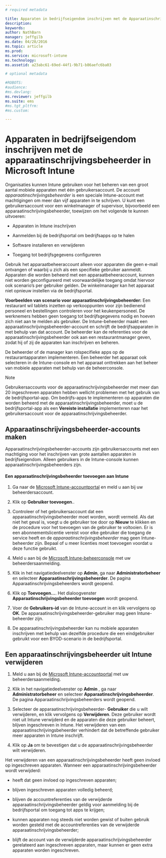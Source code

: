 ```yaml
---
# required metadata

title: Apparaten in bedrijfseigendom inschrijven met de Apparaatinschrijvingsbeheerder in Microsoft Intune
description:
keywords:
author: NathBarn
manager: jeffgilb
ms.date: 04/28/2016
ms.topic: article
ms.prod:
ms.service: microsoft-intune
ms.technology:
ms.assetid: a23abc61-69ed-44f1-9b71-b86aefc6ba03

# optional metadata

#ROBOTS:
#audience:
#ms.devlang:
ms.reviewer: jeffgilb
ms.suite: ems
#ms.tgt_pltfrm:
#ms.custom:

---
```


# Apparaten in bedrijfseigendom inschrijven met de apparaatinschrijvingsbeheerder in Microsoft Intune
Organisaties kunnen Intune gebruiken voor het beheren van een groot aantal mobiele apparaten met één gebruikersaccount. De account *apparaatinschrijvingsbeheerder* is een speciale Intune-account met machtigingen om meer dan vijf apparaten in te schrijven. U kunt een gebruikersaccount voor een winkelmanager of supervisor, bijvoorbeeld een apparaatinschrijvingsbeheerder, toewijzen om het volgende te kunnen uitvoeren:

-   Apparaten in Intune inschrijven

-   Aanmelden bij de bedrijfsportal om bedrijfsapps op te halen

-   Software installeren en verwijderen

-   Toegang tot bedrijfsgegevens configureren

Gebruik het apparaatbeheeraccount alleen voor apparaten die geen e-mail ontvangen of waarbij u zich als een specifieke gebruiker aanmeldt. Apparaten die worden beheerd met een apparaatbeheeraccount, kunnen niet worden geconfigureerd met voorwaardelijke toegang omdat hiervoor ook scenario’s per gebruiker gelden. De winkelmanager kan het apparaat niet opnieuw instellen via de bedrijfsportal.

**Voorbeelden van scenario voor apparaatinschrijvingsbeheerder:**
Een restaurant wil tablets inzetten op verkooppunten voor zijn bedienend personeel en bestellingen controleren voor het keukenpersoneel. De werknemers hebben geen toegang tot bedrijfsgegevens nodig en hoeven zich niet aan te melden als gebruiker. De Intune-beheerder maakt een apparaatinschrijvingsbeheerder-account en schrijft de bedrijfsapparaten in met behulp van dat account. De beheerder kan de referenties voor de apparaatinschrijvingsbeheerder ook aan een restaurantmanager geven, zodat hij of zij de apparaten kan inschrijven en beheren.

De beheerder of de manager kan rolspecifieke apps op de restaurantapparaten implementeren. Een beheerder het apparaat ook selecteren in de Intune-console en het apparaat onttrekken aan het beheer van mobiele apparaten met behulp van de beheerconsole.

> [!NOTE]
> Gebruikersaccounts voor de apparaatinschrijvingsbeheerder met meer dan 20 ingeschreven apparaten hebben wellicht problemen met het gebruik van de bedrijfsportal-app. Om bedrijfs-apps te implementeren op apparaten die worden beheerd met de apparaatinschrijvingsbeheerder, moet u de bedrijfsportal-app als een **Vereiste installatie** implementeren naar het gebruikersaccount voor de apparaatinschrijvingsbeheerder.

## Apparaatinschrijvingsbeheerder-accounts maken
Apparaatinschrijvingsbeheerder-accounts zijn gebruikersaccounts met een machtiging voor het inschrijven van grote aantallen apparaten in bedrijfseigendom. Alleen gebruikers in de Intune-console kunnen apparaatinschrijvingsbeheerders zijn.

#### Een apparaatinschrijvingsbeheerder toevoegen aan Intune

1.  Ga naar de [Microsoft Intune-accountportal](http://go.microsoft.com/fwlink/?LinkId=698854) en meld u aan bij uw beheerdersaccount.

2.  Klik op **Gebruiker toevoegen**..

3.  Controleer of het gebruikersaccount dat een apparaatinschrijvingsbeheerder moet worden, wordt vermeld. Als dat niet het geval is, voegt u de gebruiker toe door op **Nieuw** te klikken en de procedure voor het toevoegen van de gebruiker te voltooien. Er is een abonnementslicentie vereist voor elke gebruiker die toegang de service heeft en de *apparaatinschrijvingsbeheerder* mag geen Intune-beheerder zijn. Bepaal of u meer licenties moet toevoegen voordat u deze functie gebruikt.

4.  Meld u aan bij de [Microsoft Intune-beheerconsole](http://manage.microsoft.com) met uw beheerdersaanmelding.

5.  Klik in het navigatiedeelvenster op **Admin**, ga naar **Administratorbeheer** en selecteer **Apparaatinschrijvingsbeheerder**. De pagina Apparaatinschrijvingsbeheerders wordt geopend.

6.  Klik op **Toevoegen...**. Het dialoogvenster **Apparaatinschrijvingsbeheerder toevoegen** wordt geopend.

7.  Voer de **Gebruikers-id** van de Intune-account in en klik vervolgens op **OK**. De apparaatinschrijvingsbeheerder-gebruiker mag geen Intune-beheerder zijn.

8.  De apparaatinschrijvingsbeheerder kan nu mobiele apparaten inschrijven met behulp van dezelfde procedure die een eindgebruiker gebruikt voor een BYOD-scenario in de bedrijfsportal.

## Een apparaatinschrijvingsbeheerder uit Intune verwijderen

1.  Meld u aan bij de [Microsoft Intune-accountportal](http://manage.microsoft.com) met uw beheerdersaanmelding.

2.  Klik in het navigatiedeelvenster op **Admin** , ga naar **Administratorbeheer** en selecteer **Apparaatinschrijvingsbeheerder**. De pagina Apparaatinschrijvingsbeheerders wordt geopend.

3.  Selecteer de apparaatinschrijvingsbeheerder- **Gebruiker** die u wilt verwijderen, en klik vervolgens op **Verwijderen**. Deze gebruiker wordt niet uit Intune verwijderd en de apparaten die deze gebruiker beheert, blijven ingeschreven in Intune. Het verwijderen van een apparaatinschrijvingsbeheerder verhindert dat de betreffende gebruiker meer apparaten in Intune inschrijft.

4.  Klik op **Ja** om te bevestigen dat u de apparaatinschrijvingsbeheerder wilt verwijderen.

Het verwijderen van een apparaatinschrijvingsbeheerder heeft geen invloed op ingeschreven apparaten. Wanneer een apparaatinschrijvingsbeheerder wordt verwijderd:

-   heeft dat geen invloed op ingeschreven apparaten;

-   blijven ingeschreven apparaten volledig beheerd;

-   blijven de accountreferenties van de verwijderde apparaatinschrijvingsbeheerder geldig voor aanmelding bij de bedrijfsportal om toegang tot apps te krijgen;

-   kunnen apparaten nog steeds niet worden gewist of buiten gebruik worden gesteld met de accountreferenties van de verwijderde apparaatinschrijvingsbeheerder;

-   blijft de account van de verwijderde apparaatinschrijvingsbeheerder gerelateerd aan ingeschreven apparaten, maar kunnen er geen extra apparaten worden ingeschreven.


<!--HONumber=May16_HO1-->


